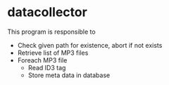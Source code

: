 # datacollector

This program is responsible to

- Check given path for existence, abort if not exists
- Retrieve list of MP3 files
- Foreach MP3 file
  - Read ID3 tag
  - Store meta data in database
